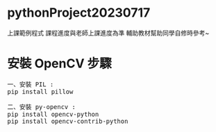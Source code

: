 # pythonProject20230717
上課範例程式
課程進度與老師上課進度為準
輔助教材幫助同學自修時參考~

# 安裝 OpenCV 步驟
<pre>
一、安裝 PIL :
pip install pillow

二、安裝 py-opencv :
pip install opencv-python
pip install opencv-contrib-python
</pre>
